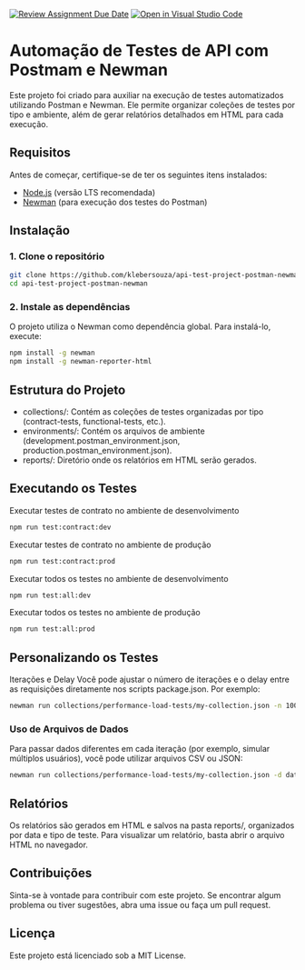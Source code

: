 [![Review Assignment Due Date](https://classroom.github.com/assets/deadline-readme-button-22041afd0340ce965d47ae6ef1cefeee28c7c493a6346c4f15d667ab976d596c.svg)](https://classroom.github.com/a/g15WYZGA)
[![Open in Visual Studio Code](https://classroom.github.com/assets/open-in-vscode-2e0aaae1b6195c2367325f4f02e2d04e9abb55f0b24a779b69b11b9e10269abc.svg)](https://classroom.github.com/online_ide?assignment_repo_id=16233328&assignment_repo_type=AssignmentRepo)
# Automação de Testes de API com Postmam e Newman

Este projeto foi criado para auxiliar na execução de testes automatizados utilizando Postman e Newman. Ele permite organizar coleções de testes por tipo e ambiente, além de gerar relatórios detalhados em HTML para cada execução.

## Requisitos

Antes de começar, certifique-se de ter os seguintes itens instalados:

- [Node.js](https://nodejs.org/) (versão LTS recomendada)
- [Newman](https://www.npmjs.com/package/newman) (para execução dos testes do Postman)

## Instalação

### 1. Clone o repositório

```bash
git clone https://github.com/klebersouza/api-test-project-postman-newman.git
cd api-test-project-postman-newman
```

### 2. Instale as dependências

O projeto utiliza o Newman como dependência global. Para instalá-lo, execute:

```bash
npm install -g newman
npm install -g newman-reporter-html
```

## Estrutura do Projeto

- collections/: Contém as coleções de testes organizadas por tipo (contract-tests, functional-tests, etc.).
- environments/: Contém os arquivos de ambiente (development.postman_environment.json, production.postman_environment.json).
- reports/: Diretório onde os relatórios em HTML serão gerados.

## Executando os Testes

Executar testes de contrato no ambiente de desenvolvimento

```bash
npm run test:contract:dev
```

Executar testes de contrato no ambiente de produção

```bash
npm run test:contract:prod
```

Executar todos os testes no ambiente de desenvolvimento

```bash
npm run test:all:dev
```

Executar todos os testes no ambiente de produção

```bash
npm run test:all:prod
```

## Personalizando os Testes

Iterações e Delay
Você pode ajustar o número de iterações e o delay entre as requisições diretamente nos scripts package.json. Por exemplo:

```bash
newman run collections/performance-load-tests/my-collection.json -n 100 --delay-request 200 -e environments/development.postman_environment.json
```

### Uso de Arquivos de Dados

Para passar dados diferentes em cada iteração (por exemplo, simular múltiplos usuários), você pode utilizar arquivos CSV ou JSON:

```bash
newman run collections/performance-load-tests/my-collection.json -d data.csv -e environments/development.postman_environment.json
```

## Relatórios

Os relatórios são gerados em HTML e salvos na pasta reports/, organizados por data e tipo de teste. Para visualizar um relatório, basta abrir o arquivo HTML no navegador.

## Contribuições

Sinta-se à vontade para contribuir com este projeto. Se encontrar algum problema ou tiver sugestões, abra uma issue ou faça um pull request.

## Licença

Este projeto está licenciado sob a MIT License.

